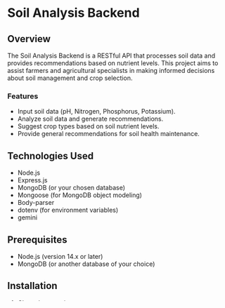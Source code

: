 
# Soil Analysis Backend

## Overview
The Soil Analysis Backend is a RESTful API that processes soil data and provides recommendations based on nutrient levels. This project aims to assist farmers and agricultural specialists in making informed decisions about soil management and crop selection.

### Features
- Input soil data (pH, Nitrogen, Phosphorus, Potassium).
- Analyze soil data and generate recommendations.
- Suggest crop types based on soil nutrient levels.
- Provide general recommendations for soil health maintenance.

## Technologies Used
- Node.js
- Express.js
- MongoDB (or your chosen database)
- Mongoose (for MongoDB object modeling)
- Body-parser
- dotenv (for environment variables)
- gemini

## Prerequisites
- Node.js (version 14.x or later)
- MongoDB (or another database of your choice)

## Installation

1. Clone the repository:
   ```bash
   git clone https://github.com/harshvardhan119/Soilanalysis.git
   ```

2. Navigate into the project directory:
   ```bash
   cd soil-analysis-backend
   ```

3. Install the dependencies:
   ```bash
   npm install
   ```

4. Set up environment variables:
   - Create a `.env` file in the root directory and add your MongoDB connection string:
     ```
     MONGODB_URI=your_mongodb_connection_string
     PORT=your_port_number
     ```

5. Start the server:
   ```bash
   npm start
   ```

## API Endpoints

### 1. POST /api/soil-analysis
**Description:** Submit soil data for analysis.

**Request Body:**
```json
{
    "soilData": {
        "pH": 6.5,
        "Nitrogen_ppm": 20,
        "Phosphorus_ppm": 15,
        "Potassium_ppm": 10
    }
}
```

**Response:**
```json
{
    "analysis": {
        "pH": {
            "interpretation": "...",
            "recommendation": "..."
        },
        "Nitrogen": {
            "interpretation": "...",
            "recommendation": ["..."]
        },
        ...
    },
    "generalRecommendations": {
        "mixedIntercroppingSystem": {
            "description": "...",
            "recommendation": ["..."]
        },
        ...
    }
}
```

### 2. GET /api/recommendations
**Description:** Retrieve general soil health recommendations.

**Response:**
```json
{
    "mixedIntercroppingSystem": {
        "description": "...",
        "recommendation": ["..."]
    },
    ...
}
```

## Testing
- You can use tools like Postman or Insomnia to test the API endpoints by sending requests and checking responses.
- Make sure your server is running before testing the endpoints.


## License
This project is licensed under the MIT License - see the [LICENSE](LICENSE) file for details.

## Acknowledgements
- Special thanks to [Your Name/Your Organization] for supporting this project.
- Inspired by agricultural research and soil health management practices.

---

Feel free to modify this README to fit your specific project needs and any additional features or endpoints you might add in the future.
```

### Notes
- Update the GitHub link and any other placeholders with your actual project details.
- Ensure to keep the README file up-to-date as your project evolves or changes.